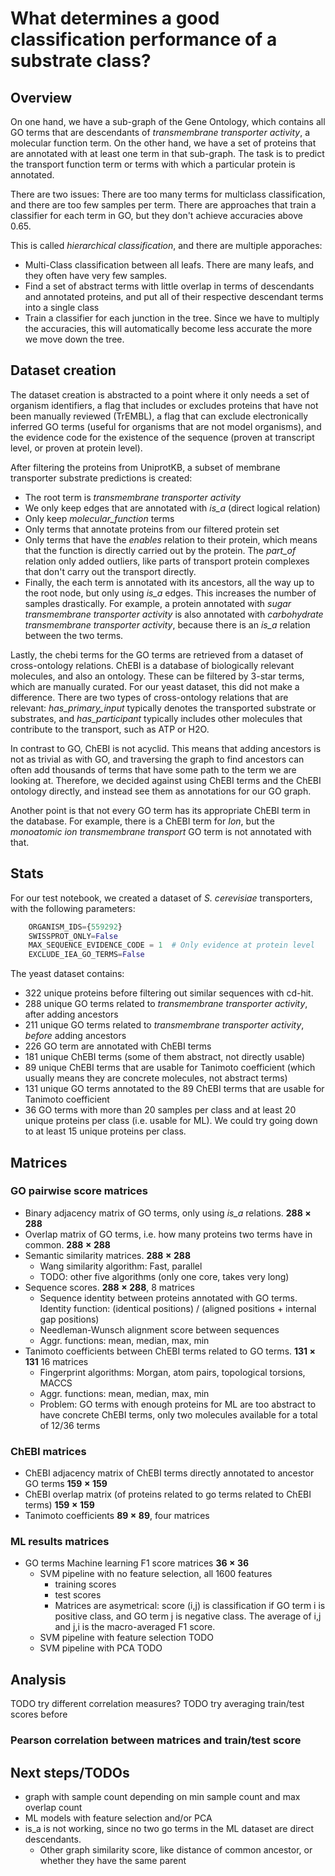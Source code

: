 # What determines a good classification performance of a substrate class?


## Overview

On one hand, we have a sub-graph of the Gene Ontology, which contains all GO terms that are descendants of *transmembrane transporter activity*, a molecular function term. On the other hand, we have a set of proteins that are annotated with at least one term in that sub-graph. The task is to predict the transport function term or terms with which a particular protein is annotated.

There are two issues: There are too many terms for multiclass classification, and there are too few samples per term. There are approaches that train a classifier for each term in GO, but they don't achieve accuracies above 0.65.

This is called *hierarchical classification*, and there are multiple apporaches:

- Multi-Class classification between all leafs. There are many leafs, and they often have very few samples.
- Find a set of abstract terms with little overlap in terms of descendants and annotated proteins, and put all of their respective descendant terms into a single class
- Train a classifier for each junction in the tree. Since we have to multiply the accuracies, this will automatically become less accurate the more we move down the tree.

## Dataset creation

The dataset creation is abstracted to a point where it only needs a set of organism identifiers, a flag that includes or excludes proteins that have not been manually reviewed (TrEMBL), a flag that can exclude electronically inferred GO terms (useful for organisms that are not model organisms), and the evidence code for the existence of the sequence (proven at transcript level, or proven at protein level).

After filtering the proteins from UniprotKB, a subset of membrane transporter substrate predictions is created:

- The root term is *transmembrane transporter activity*
- We only keep edges that are annotated with *is_a* (direct logical relation)
- Only keep *molecular_function* terms
- Only terms that annotate proteins from our filtered protein set
- Only terms that have the *enables* relation to their protein, which means that the function is directly carried out by the protein. The *part_of* relation only added outliers, like parts of transport protein complexes that don't carry out the transport directly.
- Finally, the each term is annotated with its ancestors, all the way up to the root node, but only using *is_a* edges. This increases the number of samples drastically. For example, a protein annotated with *sugar transmembrane transporter activity* is also annotated with *carbohydrate transmembrane transporter activity*, because there is an *is_a* relation between the two terms.

Lastly, the chebi terms for the GO terms are retrieved from a dataset of cross-ontology relations. ChEBI is a database of biologically relevant molecules, and also an ontology. These can be filtered by 3-star terms, which are manually curated. For our yeast dataset, this did not make a difference. There are two types of cross-ontology relations that are relevant: *has_primary_input* typically denotes the transported substrate or substrates, and *has_participant* typically includes other molecules that contribute to the transport, such as ATP or H2O.

In contrast to GO, ChEBI is not acyclid. This means that adding ancestors is not as trivial as with GO, and traversing the graph to find ancestors can often add thousands of terms that have some path to the term we are looking at. Therefore, we decided against using ChEBI terms and the ChEBI ontology directly, and instead see them as annotations for our GO graph.

Another point is that not every GO term has its appropriate ChEBI term in the database. For example, there is a ChEBI term for *Ion*, but the *monoatomic ion transmembrane transport* GO term is not annotated with that.

## Stats

For our test notebook, we created a dataset of *S. cerevisiae* transporters, with the following parameters:

```python
    ORGANISM_IDS={559292}
    SWISSPROT_ONLY=False
    MAX_SEQUENCE_EVIDENCE_CODE = 1  # Only evidence at protein level
    EXCLUDE_IEA_GO_TERMS=False
```

The yeast dataset contains:

- 322 unique proteins before filtering out similar sequences with cd-hit.
- 288 unique GO terms related to *transmembrane transporter activity*, after adding ancestors
- 211 unique GO terms related to *transmembrane transporter activity*, *before* adding ancestors
- 226 GO term are annotated with ChEBI terms
- 181 unique ChEBI terms (some of them abstract, not directly usable)
- 89 unique ChEBI terms that are usable for Tanimoto coefficient (which usually means they are concrete molecules, not abstract terms)
- 131 unique GO terms annotated to the 89 ChEBI terms that are usable for Tanimoto coefficient
- 36 GO terms with more than 20 samples per class and at least 20 unique proteins per class (i.e. usable for ML). We could try going down to at least 15 unique proteins per class.


## Matrices

### GO pairwise score matrices

- Binary adjacency matrix of GO terms, only using *is_a* relations. **$288 \times 288$**
- Overlap matrix of GO terms, i.e. how many proteins two terms have in common. **$288 \times 288$**
- Semantic similarity matrices. **$288 \times 288$**
  - Wang similarity algorithm: Fast, parallel
  - TODO: other five algorithms (only one core, takes very long)
- Sequence scores. **$288 \times 288$**, 8 matrices
  - Sequence identity between proteins annotated with GO terms. Identity function: (identical positions) / (aligned positions + internal gap positions)
  - Needleman-Wunsch alignment score between sequences
  - Aggr. functions: mean, median, max, min
- Tanimoto coefficients between ChEBI terms related to GO terms. **$131 \times 131$** 16 matrices
  - Fingerprint algorithms: Morgan, atom pairs, topological torsions, MACCS
  - Aggr. functions: mean, median, max, min
  - Problem: GO terms with enough proteins for ML are too abstract to have concrete ChEBI terms, only two molecules available for a total of 12/36 terms

### ChEBI matrices

- ChEBI adjacency matrix of ChEBI terms directly annotated to ancestor GO terms **$159 \times 159$**
- ChEBI overlap matrix (of proteins related to go terms related to ChEBI terms) **$159 \times 159$**
- Tanimoto coefficients **$89 \times 89$**, four matrices

### ML results matrices

- GO terms Machine learning F1 score matrices **$36 \times 36$**
  - SVM pipeline with no feature selection, all 1600 features
    - training scores
    - test scores
    - Matrices are asymetrical: score (i,j) is classification if GO term i is positive class, and GO term j is negative class. The average of i,j and j,i is the macro-averaged F1 score.
  - SVM pipeline with feature selection TODO
  - SVM pipeline with PCA TODO

## Analysis

TODO try different correlation measures?
TODO try averaging train/test scores before

### Pearson correlation between matrices and train/test score

## Next steps/TODOs

- graph with sample count depending on min sample count and max overlap count
- ML models with feature selection and/or PCA
- is_a is not working, since no two go terms in the ML dataset are direct descendants. 
  - Other graph similarity score, like distance of common ancestor, or whether they have the same parent

